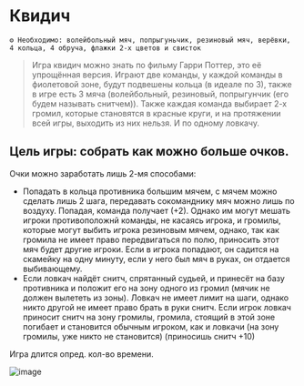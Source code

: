 # Квидич
```
⚙ Необходимо: волейбольный мяч, попрыгуньчик, резиновый мяч, верёвки, 4 кольца, 4 обруча, флажки 2-х цветов и свисток
```
> Игра квидич можно знать по фильму Гарри Поттер, это её упрощённая версия. 
Играют две команды, у каждой команды в фиолетовой зоне, будут подвешены кольца (в идеале по 3), также в игре есть 3 мяча (волейбольный, резиновый, попрыгунчик (его будем называть снитчем)). Также каждая команда выбирает 2-х громил, которые становятся в красные круги, и на протяжении всей игры, выходить из них нельзя. И по одному ловкачу.

## Цель игры: собрать как можно больше очков.

Очки можно заработать лишь 2-мя способами:
- Попадать в кольца противника большим мячем, с мячем можно сделать лишь 2 шага, передавать сокоманднику мяч можно лишь по воздуху. Попадая, команда получает (+2). Однако им могут мешать игроки противоположнй команды, не касаясь игрока, и громилы, которые могут выбить игрока резиновым мячем, однако, так как громила не имеет право передвигаться по полю, приносить этот мяч будет другие игроки. Если в игрока попадают, он садится на скамейку на одну минуту, если у него был мяч в руках, он отдается выбивающему.
- Если ловкач найдёт снитч, спрятанный судьей, и принесёт на базу противника и положит его на зону одного из громил (мячик не должен вылететь из зоны). Ловкач не имеет лимит на шаги, однако никто другой не имеет право брать в руки снитч. Если игрок ловкач приносит снитч на зону громилы, громила, стоящий в этой зоне погибает и становится обычным игроком, как и ловкачи (на зону громилы, уже никто не становится) (приносишь снитч +10)

Игра длится опред. кол-во времени.

![image](https://github.com/BorisKrutko/games/assets/120216991/0a0ac5e6-1193-4200-9a7b-c81d38a3ffac)
